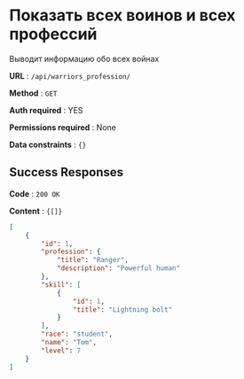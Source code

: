 # Показать всех воинов и всех профессий

Выводит информацию обо всех войнах

**URL** : `/api/warriors_profession/`

**Method** : `GET`

**Auth required** : YES

**Permissions required** : None

**Data constraints** : `{}`

## Success Responses

**Code** : `200 OK`

**Content** : `{[]}`

```json
[
    {
        "id": 1,
        "profession": {
            "title": "Ranger",
            "description": "Powerful human"
        },
        "skill": [
            {
                "id": 1,
                "title": "Lightning bolt"
            }
        ],
        "race": "student",
        "name": "Tom",
        "level": 7
    }
]
```